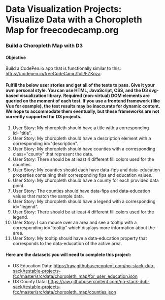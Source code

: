 # Data Visualization Projects: Visualize Data with a Choropleth Map for freecodecamp.org

### Build a Choropleth Map with D3

#### Objective

Build a CodePen.io app that is functionally similar to this: https://codepen.io/freeCodeCamp/full/EZKqza.

#### Fulfill the below user stories and get all of the tests to pass. Give it your own personal style. You can use HTML, JavaScript, CSS, and the D3 svg-based visualization library. Required (non-virtual) DOM elements are queried on the moment of each test. If you use a frontend framework (like Vue for example), the test results may be inaccurate for dynamic content. We hope to accommodate them eventually, but these frameworks are not currently supported for D3 projects.

1. User Story: My choropleth should have a title with a corresponding id="title".
2. User Story: My choropleth should have a description element with a corresponding id="description".
3. User Story: My choropleth should have counties with a corresponding class="county" that represent the data.
4. User Story: There should be at least 4 different fill colors used for the counties.
5. User Story: My counties should each have data-fips and data-education properties containing their corresponding fips and education values.
6. User Story: My choropleth should have a county for each provided data point.
7. User Story: The counties should have data-fips and data-education values that match the sample data.
8. User Story: My choropleth should have a legend with a corresponding id="legend".
9. User Story: There should be at least 4 different fill colors used for the legend.
10. User Story: I can mouse over an area and see a tooltip with a corresponding id="tooltip" which displays more information about the area.
11. User Story: My tooltip should have a data-education property that corresponds to the data-education of the active area.

#### Here are the datasets you will need to complete this project:

* US Education Data: https://raw.githubusercontent.com/no-stack-dub-sack/testable-projects-fcc/master/src/data/choropleth_map/for_user_education.json
* US County Data: https://raw.githubusercontent.com/no-stack-dub-sack/testable-projects-fcc/master/src/data/choropleth_map/counties.json
